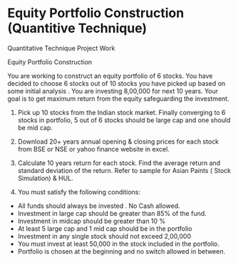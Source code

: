 # Equity Portfolio Construction (Quantitive Technique)

Quantitative Technique Project Work

Equity Portfolio Construction

You are working to construct an equity portfolio of 6 stocks. You have decided to choose 6 stocks out of 10 stocks you have picked up based on some initial analysis . You are investing 8,00,000 for next 10 years. Your goal is to get maximum return from the equity safeguarding the investment.


1. Pick up 10 stocks from the Indian stock market. Finally converging to 6 stocks in portfolio, 5 out of 6 stocks should be large cap and one should be mid cap.

2. Download 20+ years annual opening & closing prices for each stock from BSE or NSE or yahoo finance website in excel.

3. Calculate 10 years return for each stock. Find the average return and standard deviation of the return. Refer to sample for Asian Paints ( Stock Simulation) & HUL.

4. You must satisfy the following conditions:
- All funds should always be invested . No Cash allowed.
- Investment in large cap should be greater than 85% of the fund.
- Investment in midcap should be greater than 10 %
- At least 5 large cap and 1 mid cap should be in the portfolio
- Investment in any single stock should not exceed 2,00,000
- You must invest at least 50,000 in the stock included in the portfolio.
- Portfolio is chosen at the beginning and no switch allowed in between.
